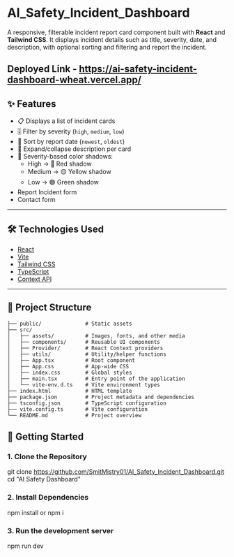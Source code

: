 # AI_Safety_Incident_Dashboard

A responsive, filterable incident report card component built with **React** and **Tailwind CSS**. It displays incident details such as title, severity, date, and description, with optional sorting and filtering and report the incident.


## Deployed Link - https://ai-safety-incident-dashboard-wheat.vercel.app/

## ✨ Features

- 📋 Displays a list of incident cards
- 🎚️ Filter by severity (`high`, `medium`, `low`)
- 📅 Sort by report date (`newest`, `oldest`)
- 🔎 Expand/collapse description per card
- 🌈 Severity-based color shadows:
  - High → 🔴 Red shadow
  - Medium → 🟡 Yellow shadow
  - Low → 🟢 Green shadow
- Report Incident form
- Contact form
---

## 🛠 Technologies Used

- [React](https://reactjs.org/)
- [Vite](https://vitejs.dev/)
- [Tailwind CSS](https://tailwindcss.com/)
- [TypeScript](https://www.typescriptlang.org/)
- [Context API](https://reactjs.org/docs/context.html)

---

## 📁 Project Structure

```
├── public/              # Static assets
├── src/                 
│   ├── assets/          # Images, fonts, and other media
│   ├── components/      # Reusable UI components
│   ├── Provider/        # React Context providers
│   ├── utils/           # Utility/helper functions
│   ├── App.tsx          # Root component
│   ├── App.css          # App-wide CSS
│   ├── index.css        # Global styles
│   ├── main.tsx         # Entry point of the application
│   └── vite-env.d.ts    # Vite environment types
├── index.html           # HTML template
├── package.json         # Project metadata and dependencies
├── tsconfig.json        # TypeScript configuration
├── vite.config.ts       # Vite configuration
└── README.md            # Project overview
```



## 🚀 Getting Started

### 1. Clone the Repository

git clone https://github.com/SmitMistry01/AI_Safety_Incident_Dashboard.git
cd "AI Safety Dashboard"


### 2. Install Dependencies

npm install or npm i


### 3. Run the development server

npm run dev

